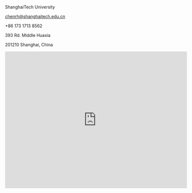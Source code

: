 ShanghaiTech University

chenrh@shanghaitech.edu.cn

+86 173 1713 8562

393 Rd. Middle Huaxia

201210 Shanghai, China

<iframe src="https://www.google.com/maps/embed?pb=!1m18!1m12!1m3!1d3413.5999648430425!2d121.58987687559781!3d31.17637407437327!2m3!1f0!2f0!3f0!3m2!1i1024!2i768!4f13.1!3m3!1m2!1s0x35b27828f381499b%3A0x5ae88f32ad8196b1!2z5LiK5rW356eR5oqA5aSn5a24!5e0!3m2!1szh-TW!2shk!4v1695695266227!5m2!1szh-TW!2shk" width="600" height="450" style="border:0;" allowfullscreen="" loading="lazy" referrerpolicy="no-referrer-when-downgrade"></iframe>
  